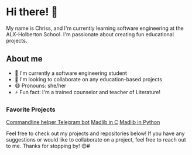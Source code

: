 # Hi there! 👋


My name is Chriss, and I'm currently learning software engineering at the ALX-Holberton School. I'm passionate about creating fun educational projects. 

## About me


- 🔭 I'm currently a software engineering student
- 👯 I'm looking to collaborate on any education-based projects
- 😄 Pronouns: she/her
- ⚡ Fun fact: I'm a trained counselor and teacher of Literature!


### Favorite Projects


[Commandline helper Telegram bot](https://github.com/chriss1525/Commandline_Guru)
[Madlib in C](https://github.com/chriss1525/Madlib)
[Madlib in Python](https://github.com/chriss1525/Madlib2)


Feel free to check out my projects and repositories below! If you have any suggestions or would like to collaborate on a project, feel free to reach out to me. Thanks for stopping by! 😊#